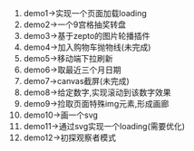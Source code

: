 1. demo1->实现一个页面加载loading
2. demo2->一个9宫格抽奖转盘
3. demo3->基于zepto的图片轮播插件
4. demo4->加入购物车抛物线(未完成)
5. demo5->移动端下拉刷新
6. demo6->取最近三个月日期 
7. demo7->canvas截屏(未完成)
8. demo8->给定数字,实现滚动到该数字效果
9. demo9->捡取页面特殊img元素,形成画廊
10. demo10->画一个svg 
11. demo11->通过svg实现一个loading(需要优化)
12. demo12->初探观察者模式
